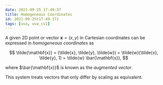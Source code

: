 ```yaml
---
date: 2021-09-25 17:49:37
title: Homogeneous Coordinates
id: 2021-09-25t17-49-37z
tags: [uva, uva_cv1]
---
```


A given 2D point or vector $\mathbf{x} = (x, y)$ in Cartesian coordinates can be
expressed in _homogeneous coordinates_ as

$$
\tilde{\mathbf{x}}
  = (\tilde{x}, \tilde{y}, \tilde{w})
  = \tilde{w}(\tilde{x}, \tilde{y}, 1)
  = \tilde{w} \bar{\mathbf{x}},
$$

where $\bar{\mathbf{x}}$ is known as the _augmented vector_.

This system treats vectors that only differ by scaling as equivalent.
